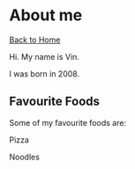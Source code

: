 # About me

[Back to Home](/)

Hi. My name is Vin.

I was born in 2008.

## Favourite Foods
Some of my favourite foods are:

Pizza

Noodles
